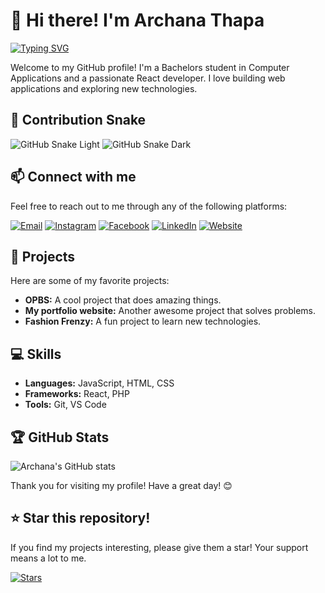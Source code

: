 # 👋 Hi there! I'm Archana Thapa

[![Typing SVG](https://readme-typing-svg.herokuapp.com?color=%2336BCF7&lines=React+Developer;BCA+Student;Tech+Enthusiast)](https://git.io/typing-svg)

Welcome to my GitHub profile! I'm a Bachelors student in Computer Applications and a passionate React developer. I love building web applications and exploring new technologies.

## 🐍 Contribution Snake

![GitHub Snake Light](https://github.com/ArchuThapa/archuthapa/blob/output/dist/github-snake.svg#gh-light-mode-only)
![GitHub Snake Dark](https://github.com/ArchuThapa/archuthapa/blob/output/dist/github-snake-dark.svg#gh-dark-mode-only)

## 📫 Connect with me

Feel free to reach out to me through any of the following platforms:

[![Email](https://img.shields.io/badge/Email-D14836?style=for-the-badge&logo=gmail&logoColor=white)](mailto:archanathapa2468@gmail.com)
[![Instagram](https://img.shields.io/badge/Instagram-E4405F?style=for-the-badge&logo=instagram&logoColor=white)](https://www.instagram.com/archanath_142/)
[![Facebook](https://img.shields.io/badge/Facebook-1877F2?style=for-the-badge&logo=facebook&logoColor=white)](https://www.facebook.com/profile.php?id=100077255962580)
[![LinkedIn](https://img.shields.io/badge/LinkedIn-0A66C2?style=for-the-badge&logo=linkedin&logoColor=white)](https://www.linkedin.com/in/archuthapa)
[![Website](https://img.shields.io/badge/Website-4285F4?style=for-the-badge&logo=google-chrome&logoColor=white)](https://archuthapa.pages.dev/)

## 🌟 Projects

Here are some of my favorite projects:

- **OPBS:** A cool project that does amazing things.
- **My portfolio website:** Another awesome project that solves problems.
- **Fashion Frenzy:** A fun project to learn new technologies.

## 💻 Skills

- **Languages:** JavaScript, HTML, CSS
- **Frameworks:** React, PHP
- **Tools:** Git, VS Code

## 🏆 GitHub Stats

![Archana's GitHub stats](https://github-readme-stats.vercel.app/api?username=ArchuThapa&show_icons=true&theme=radical)

Thank you for visiting my profile! Have a great day! 😊


## ⭐ Star this repository!

If you find my projects interesting, please give them a star! Your support means a lot to me.

[![Stars](https://img.shields.io/github/stars/ArchuThapa/archuthapa?style=social)](https://github.com/ArchuThapa)

